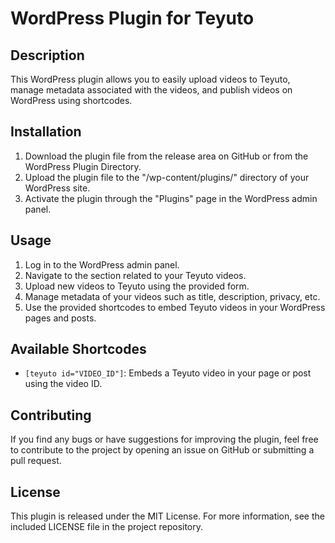 # WordPress Plugin for Teyuto

## Description
This WordPress plugin allows you to easily upload videos to Teyuto, manage metadata associated with the videos, and publish videos on WordPress using shortcodes. 

## Installation
1. Download the plugin file from the release area on GitHub or from the WordPress Plugin Directory.
2. Upload the plugin file to the "/wp-content/plugins/" directory of your WordPress site.
3. Activate the plugin through the "Plugins" page in the WordPress admin panel.

## Usage
1. Log in to the WordPress admin panel.
2. Navigate to the section related to your Teyuto videos.
3. Upload new videos to Teyuto using the provided form.
4. Manage metadata of your videos such as title, description, privacy, etc.
5. Use the provided shortcodes to embed Teyuto videos in your WordPress pages and posts.

## Available Shortcodes
- `[teyuto id="VIDEO_ID"]`: Embeds a Teyuto video in your page or post using the video ID.

## Contributing
If you find any bugs or have suggestions for improving the plugin, feel free to contribute to the project by opening an issue on GitHub or submitting a pull request.

## License
This plugin is released under the MIT License. For more information, see the included LICENSE file in the project repository.
